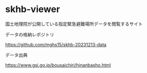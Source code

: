 # skhb-viewer
国土地理院が公開している指定緊急避難場所データを閲覧するサイト

データの格納レポジトリ

https://github.com/mghs15/skhb-20231213-data

データ出典

https://www.gsi.go.jp/bousaichiri/hinanbasho.html
